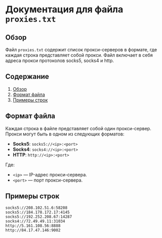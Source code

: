# Документация для файла `proxies.txt`

## Обзор

Файл `proxies.txt` содержит список прокси-серверов в формате, где каждая строка представляет собой прокси. Файл включает в себя адреса прокси протоколов socks5, socks4 и http.

## Содержание

1. [Обзор](#обзор)
2. [Формат файла](#формат-файла)
3. [Примеры строк](#примеры-строк)

## Формат файла

Каждая строка в файле представляет собой один прокси-сервер. Прокси могут быть в одном из следующих форматов:

- **Socks5**: `socks5://<ip>:<port>`
- **Socks4**: `socks4://<ip>:<port>`
- **HTTP**: `http://<ip>:<port>`

Где:

- `<ip>` — IP-адрес прокси-сервера.
- `<port>` — порт прокси-сервера.

## Примеры строк

```
socks5://208.102.51.6:58208
socks5://184.178.172.17:4145
socks5://192.252.208.67:14287
socks4://72.49.49.11:31034
http://5.161.108.56:8888
http://84.17.47.146:9002
```